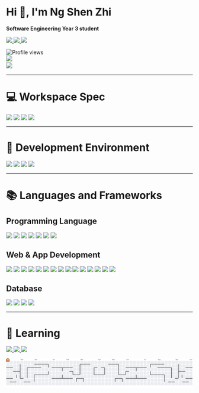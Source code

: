<h1>Hi 👋, I'm Ng Shen Zhi</h1>   
<p><b>Software Engineering Year 3 student</b></p>
<p>
  <a href="https://ngshenzhi.vercel.app/" target="blank">
    <img src="https://img.shields.io/badge/NG SHEN ZHI-000000?style=for-the-badge&logo=About.me&logoColor=white" />
  </a>
  <a href="https://www.linkedin.com/in/ngshenzhi/" target="blank">
    <img src="https://img.shields.io/badge/ngshenzhi-%230077B5.svg?style=for-the-badge&logo=linkedin&logoColor=white" />
  </a>
  <a href="https://mail.google.com/mail/u/0/?fs=1&tf=cm&source=mailto&to=ngshenzhiwork@gmail.com" target="blank">
    <img src="https://img.shields.io/badge/ngshenzhiwork@gmail.com-D14836?style=for-the-badge&logo=gmail&logoColor=white" />
  </a>
</p>

<div>
  <img src="https://komarev.com/ghpvc/?username=ObsCure9277&style=for-the-badge" alt="Profile views"/>
</div>

<a href="https://github.com/anuraghazra/github-readme-stats">
  <img height="200" src="https://github-readme-stats.vercel.app/api?username=ObsCure9277&theme=radical&hide=issues,contribs"/>
</a>
<br/>
<a href="https://github.com/anuraghazra/convoychat">
   <img height="200" src="https://github-readme-stats.vercel.app/api/top-langs?username=ObsCure9277&layout=compact&langs_count=8&card_width=450&theme=radical&exclude_repo=TARUMT-RSW-2325" />
</a>

---
<h1>💻 Workspace Spec</h1>
<p>
  <img src="https://img.shields.io/badge/asus%20laptop-000000?style=for-the-badge&logo=asus&logoColor=white" />
  <img src="https://img.shields.io/badge/Intel%20Core_i5_12th-0071C5?style=for-the-badge&logo=intel&logoColor=white" />
  <img src="https://img.shields.io/badge/NVIDIA-GTX3050-76B900?style=for-the-badge&logo=nvidia&logoColor=white" />
  <img src="https://img.shields.io/badge/RAM-16GB-007DB8?style=for-the-badge&logo=&logoColor=white" />
</p>

---
<h1>🔨 Development Environment</h1>
<p>
  <img src="https://img.shields.io/badge/Visual_Studio_Code-0078D4?style=for-the-badge&logo=visual%20studio%20code&logoColor=white" />
  <img src="https://img.shields.io/badge/Visual_Studio-5C2D91?style=for-the-badge&logo=visual%20studio&logoColor=white" />
  <img src="https://img.shields.io/badge/Android_Studio-3DDC84?style=for-the-badge&logo=android-studio&logoColor=white" />
  <img src="https://img.shields.io/badge/windows%20terminal-4D4D4D?style=for-the-badge&logo=windows%20terminal&logoColor=white" />
  
</p>

---
<h1>📚 Languages and Frameworks</h1>
<h2>Programming Language</h2> 
<p>
  <img src="https://img.shields.io/badge/Dart-0175C2?style=for-the-badge&logo=dart&logoColor=white" />
  <img src="https://img.shields.io/badge/JavaScript-323330?style=for-the-badge&logo=javascript&logoColor=F7DF1E" />
  <img src="https://img.shields.io/badge/TypeScript-007ACC?style=for-the-badge&logo=typescript&logoColor=white" />
  <img src="https://img.shields.io/badge/java-%23ED8B00.svg?style=for-the-badge&logo=openjdk&logoColor=white" />
  <img src="https://img.shields.io/badge/python-3670A0?style=for-the-badge&logo=python&logoColor=ffdd54"/>
  <img src="https://img.shields.io/badge/C%2B%2B-00599C?style=for-the-badge&logo=c%2B%2B&logoColor=white" />
  <img src="https://img.shields.io/badge/C%23-5C2D91?style=for-the-badge&logo=csharp&logoColor=white"/>
</p>
<h2>Web & App Development</h2> 
<p>
  <img src="https://img.shields.io/badge/Amazon_Web_Services-FF9900?style=for-the-badge&logo=amazonwebservices&logoColor=white" />
  <img src="https://img.shields.io/badge/HTML5-E34F26?style=for-the-badge&logo=html5&logoColor=white" />
  <img src="https://img.shields.io/badge/CSS3-1572B6?style=for-the-badge&logo=css3&logoColor=white"/>
  <img src="https://img.shields.io/badge/Tailwind_CSS-38B2AC?style=for-the-badge&logo=tailwind-css&logoColor=white" />
  <img src="https://img.shields.io/badge/React-20232A?style=for-the-badge&logo=react&logoColor=61DAFB" />
  <img src="https://img.shields.io/badge/next%20js-000000?style=for-the-badge&logo=nextdotjs&logoColor=white" />
  <img src="https://img.shields.io/badge/ThreeJs-black?style=for-the-badge&logo=three.js&logoColor=white" />
  <img src="https://img.shields.io/badge/d3%20js-F9A03C?style=for-the-badge&logo=d3.js&logoColor=white" />
  <img src="https://img.shields.io/badge/Flutter-02569B?style=for-the-badge&logo=flutter&logoColor=white" />
  <img src="https://img.shields.io/badge/npm-CB3837?style=for-the-badge&logo=npm&logoColor=white" />
  <img src="https://img.shields.io/badge/GIT-E44C30?style=for-the-badge&logo=git&logoColor=white" />
  <img src="https://img.shields.io/badge/Vercel-000000?style=for-the-badge&logo=vercel&logoColor=white" />
  <img src="https://img.shields.io/badge/Netlify-00C7B7?style=for-the-badge&logo=netlify&logoColor=white" />
  <img src="https://img.shields.io/badge/Canva-%2300C4CC.svg?&style=for-the-badge&logo=Canva&logoColor=white" />
  <img src="https://img.shields.io/badge/Figma-F24E1E?style=for-the-badge&logo=figma&logoColor=white" />
</p>
<h2>Database</h2>
<p>
  <img src="https://img.shields.io/badge/MySQL-005C84?style=for-the-badge&logo=mysql&logoColor=white" />
  <img src="https://img.shields.io/badge/firebase-ffca28?style=for-the-badge&logo=firebase&logoColor=black" />
  <img src="https://img.shields.io/badge/Cloudinary-3448C5?style=for-the-badge&logo=Cloudinary&logoColor=white" />
  <img src="https://img.shields.io/badge/Supabase-000000?style=for-the-badge&logo=supabase&logoColor=34B278" />
</p>

---
<h1>📖 Learning</h1>
<p>
  <a href="https://www.freecodecamp.org/obscure1227" target="blank">
    <img src="https://img.shields.io/badge/freecodecamp-27273D?style=for-the-badge&logo=freecodecamp&logoColor=white" />
  </a>
  <a href="https://www.credly.com/users/ngshenzhi/badges#credly" target="blank">
    <img src="https://img.shields.io/badge/Credly-FF6B00?style=for-the-badge&logo=credly&logoColor=white" />
  </a>
  <a href="https://codepen.io/Ng-Shen-Zhi" target="blank">
    <img src="https://img.shields.io/badge/Codepen-000000?style=for-the-badge&logo=codepen&logoColor=white" />
  </a>
</p>

<picture>
  <source media="(prefers-color-scheme: dark)" srcset="https://raw.githubusercontent.com/ObsCure9277/ObsCure9277/output/pacman-contribution-graph-dark.svg">
  <img alt="pacman contribution graph" src="https://raw.githubusercontent.com/ObsCure9277/ObsCure9277/output/pacman-contribution-graph.svg">
</picture>

###


